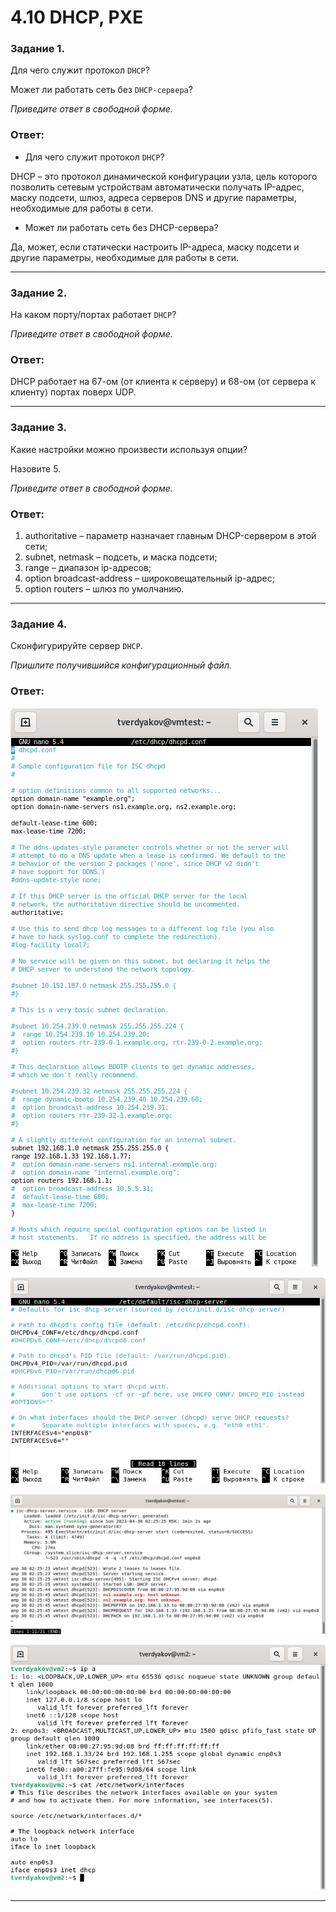 # 4.10 DHCP, PXE

### Задание 1. 

Для чего служит протокол `DHCP`? 

Может ли работать сеть без `DHCP-сервера`?

*Приведите ответ в свободной форме.*

### Ответ:
- Для чего служит протокол `DHCP`?

DHCP – это протокол динамической конфигурации узла, цель которого позволить сетевым устройствам автоматически получать IP-адрес, маску подсети, шлюз, адреса серверов DNS и другие параметры, необходимые для работы в сети.
- Может ли работать сеть без DHCP-сервера?

Да, может, если статически настроить IP-адреса, маску подсети и другие параметры, необходимые для работы в сети.


---

### Задание 2. 

На каком порту/портах работает `DHCP`? 

*Приведите ответ в свободной форме.*

### Ответ:

DHCP работает на 67-ом (от клиента к серверу) и 68-ом (от сервера к клиенту) портах поверх UDP.

---

### Задание 3. 

Какие настройки можно произвести используя опции? 

Назовите 5.

*Приведите ответ в свободной форме.*

### Ответ:

1. authoritative – параметр назначает главным DHCP-сервером в этой сети;
2. subnet, netmask – подсеть, и маска подсети;
3. range – диапазон ip-адресов;
4. option broadcast-address – широковещательный ip-адрес;
5. option routers – шлюз по умолчанию.


---

### Задание 4. 

Сконфигурируйте сервер `DHCP`.

*Пришлите получившийся конфигурационный файл.*

### Ответ:

![png](https://github.com/tverdyakov/portfolio-tverdyakov/blob/main/Experience%2C%20skills%20and%20abilities/Netology/04.%20Сеть%2C%20сетевые%20протоколы/10.%20DHCP%2C%20PXE/01.1.png)

![png](https://github.com/tverdyakov/portfolio-tverdyakov/blob/main/Experience%2C%20skills%20and%20abilities/Netology/04.%20Сеть%2C%20сетевые%20протоколы/10.%20DHCP%2C%20PXE/01.2.png)

![png](https://github.com/tverdyakov/portfolio-tverdyakov/blob/main/Experience%2C%20skills%20and%20abilities/Netology/04.%20Сеть%2C%20сетевые%20протоколы/10.%20DHCP%2C%20PXE/01.3.png)

![png](https://github.com/tverdyakov/portfolio-tverdyakov/blob/main/Experience%2C%20skills%20and%20abilities/Netology/04.%20Сеть%2C%20сетевые%20протоколы/10.%20DHCP%2C%20PXE/01.4.png)

---
